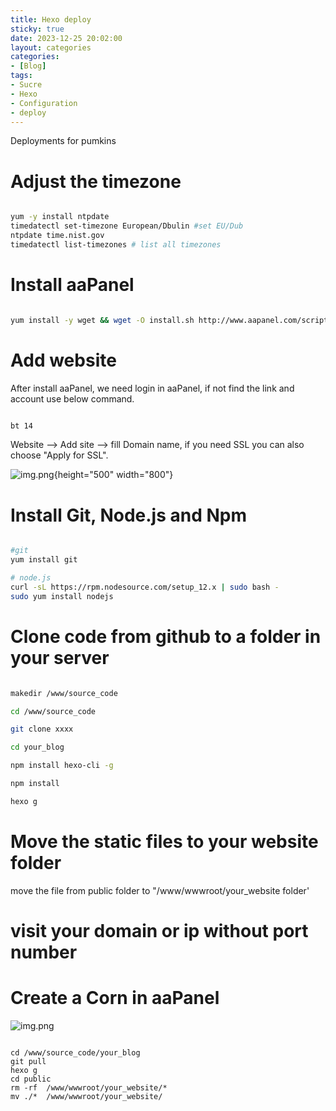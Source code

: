 ```yaml
---
title: Hexo deploy
sticky: true
date: 2023-12-25 20:02:00
layout: categories
categories:
- [Blog]
tags:
- Sucre
- Hexo
- Configuration
- deploy
---
```


Deployments for pumkins



<!-- more -->

# Adjust the timezone

```` Bash

yum -y install ntpdate
timedatectl set-timezone European/Dbulin #set EU/Dub
ntpdate time.nist.gov
timedatectl list-timezones # list all timezones

````


# Install aaPanel


```` Bash

yum install -y wget && wget -O install.sh http://www.aapanel.com/script/install_6.0_en.sh && bash install.sh
````

# Add website
After install aaPanel, we need login in aaPanel, if not find the link and account use below command.
```` Bash

bt 14
````
Website --> Add site --> fill Domain name, if you need SSL you can also choose "Apply for SSL".

![img.png](/assets/blog/img1.png){height="500" width="800"}
 

# Install Git, Node.js and Npm

```` Bash

#git
yum install git

# node.js
curl -sL https://rpm.nodesource.com/setup_12.x | sudo bash -
sudo yum install nodejs
````

# Clone code from github to a folder in your server

```` Bash

makedir /www/source_code

cd /www/source_code

git clone xxxx 

cd your_blog

npm install hexo-cli -g

npm install

hexo g
````

# Move the static files to your website folder

move the file from public folder to "/www/wwwroot/your_website folder'


# visit your domain or ip without port number


# Create a Corn in aaPanel

![img.png](/assets/blog/img2.png)



````

cd /www/source_code/your_blog
git pull
hexo g
cd public
rm -rf  /www/wwwroot/your_website/*
mv ./*  /www/wwwroot/your_website/
````
